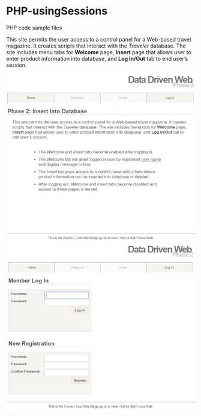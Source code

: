 # PHP-usingSessions
PHP code sample files

<p>This site permits the user access to a control panel for a Web-based travel magazine. It creates scripts that interact with
the <i>Traveler</i> database. The site includes menu tabs for <b>Welcome</b> page, <b>Insert</b> page that allows user to
 enter product information into database, and <b>Log In/Out</b> tab to end user&#8217s session.</p>

 ![PHP dashboard](https://github.com/AlejandroCruz/PHP-usingSessions/blob/master/_resources/PHP-Using-Sessions_Home.PNG)
 ![PHP login](https://github.com/AlejandroCruz/PHP-usingSessions/blob/master/_resources/PHP-Using-Sessions_Login.PNG)

